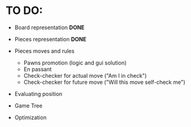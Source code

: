 # TO DO:

- Board representation **DONE**
- Pieces representation **DONE**


- Pieces moves and rules
	- Pawns promotion (logic and gui solution)
 	- En passant
 	- Check-checker for actual move ("Am I in check")
 	- Check-checker for future move ("Will this move self-check me")


- Evaluating position
- Game Tree
- Optimization